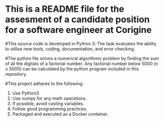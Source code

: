# This is a README file for the assesment of a candidate position for a software engineer at Corigine

#This source code is developed in Python 3. The task evaluates the ability to utilise new tools, coding, documentation, and error checking.

#The python file solves a numerical algorithmic problem by finding the sum of all the digitals of a factorial number. Any factorial number below 5000 (n ≤ 5000) can be calculated by the python program included in this repository.

#This project adheres to the following:
1. Use Python3.
2. Use numpy for any math operations.
3. If possible, avoid casting variables.
4. Follow good programming practices.
5. Packaged and executed as a Docker container.
